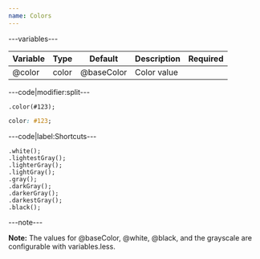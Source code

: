 ```yaml
---
name: Colors
---
```


---variables---

| Variable | Type | Default | Description | Required |
| -- | -- | -- | -- | -- |
| @color | color | @baseColor | Color value ||

---code|modifier:split---

```less
.color(#123);
```

```css
color: #123;
```

---code|label:Shortcuts---

```less
.white();
.lightestGray();
.lighterGray();
.lightGray();
.gray();
.darkGray();
.darkerGray();
.darkestGray();
.black();
```

---note---

**Note:** The values for @baseColor, @white, @black, and the grayscale are configurable with variables.less.